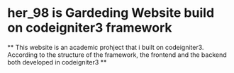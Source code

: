 # her_98 is Gardeding Website build on codeigniter3 framework

** This website is an academic prohject that i built on codeigniter3. According to the structure of the framework, the frontend and the backend both developed in codeigniter3  **

